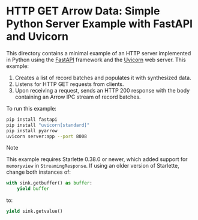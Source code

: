 <!---
  Licensed to the Apache Software Foundation (ASF) under one
  or more contributor license agreements.  See the NOTICE file
  distributed with this work for additional information
  regarding copyright ownership.  The ASF licenses this file
  to you under the Apache License, Version 2.0 (the
  "License"); you may not use this file except in compliance
  with the License.  You may obtain a copy of the License at

    http://www.apache.org/licenses/LICENSE-2.0

  Unless required by applicable law or agreed to in writing,
  software distributed under the License is distributed on an
  "AS IS" BASIS, WITHOUT WARRANTIES OR CONDITIONS OF ANY
  KIND, either express or implied.  See the License for the
  specific language governing permissions and limitations
  under the License.
-->

# HTTP GET Arrow Data: Simple Python Server Example with FastAPI and Uvicorn

This directory contains a minimal example of an HTTP server implemented in Python using the [FastAPI](https://fastapi.tiangolo.com) framework and the [Uvicorn](https://www.uvicorn.org) web server. This example:
1. Creates a list of record batches and populates it with synthesized data.
2. Listens for HTTP GET requests from clients.
3. Upon receiving a request, sends an HTTP 200 response with the body containing an Arrow IPC stream of record batches.

To run this example:

```sh
pip install fastapi
pip install "uvicorn[standard]"
pip install pyarrow
uvicorn server:app --port 8008
```

> [!NOTE]
> This example requires Starlette 0.38.0 or newer, which added support for `memoryview` in `StreamingResponse`. If using an older version of Starlette, change both instances of:
> ```py
> with sink.getbuffer() as buffer:
>     yield buffer
> ```
> to:
> ```py
> yield sink.getvalue()
> ```
